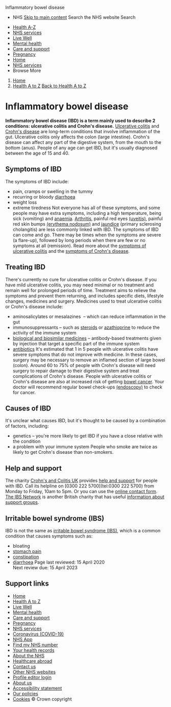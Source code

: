 
Inflammatory bowel disease
 - NHS
[Skip to main content](#maincontent)
Search the NHS website
Search
* [Health A-Z](/conditions/)
* [NHS services](/nhs-services/)
* [Live Well](/live-well/)
* [Mental health](/mental-health/)
* [Care and support](/conditions/social-care-and-support-guide/)
* [Pregnancy](/pregnancy/)
* [Home](/)
* [NHS services](/nhs-services/)
* Browse
 More
1. [Home](/)
2. [Health A to Z](/conditions/)
[Back to 
 Health A to Z](/conditions/) 
# Inflammatory bowel disease
**Inflammatory bowel disease (IBD) is a term mainly used to describe 2 conditions: ulcerative colitis and Crohn's disease.**
[Ulcerative colitis](/conditions/ulcerative-colitis/) and [Crohn's disease](/conditions/crohns-disease/) are long-term conditions that involve inflammation of the gut.
Ulcerative colitis only affects the colon (large intestine). Crohn's disease can affect any part of the digestive system, from the mouth to the bottom (anus).
People of any age can get IBD, but it's usually diagnosed between the age of 15 and 40.
## Symptoms of IBD
The symptoms of IBD include:
* pain, cramps or swelling in the tummy
* recurring or bloody [diarrhoea](/conditions/diarrhoea-and-vomiting/)
* weight loss
* extreme tiredness
Not everyone has all of these symptoms, and some people may have extra symptoms, including a high temperature, being sick (vomiting) and [anaemia](/conditions/iron-deficiency-anaemia/).
[Arthritis](/conditions/arthritis/), painful red eyes [(uveitis)](/conditions/uveitis/), painful red skin bumps [(erythema nodosum)](/conditions/erythema-nodosum/) and [jaundice](/conditions/jaundice/) (primary sclerosing cholangitis) are less commonly linked with IBD.
The symptoms of IBD can come and go. There may be times when the symptoms are severe (a flare-up), followed by long periods when there are few or no symptoms at all (remission).
Read more about the [symptoms of ulcerative colitis](/conditions/ulcerative-colitis/) and the [symptoms of Crohn's disease](/conditions/crohns-disease/symptoms/).
## Treating IBD
There's currently no cure for ulcerative colitis or Crohn's disease.
If you have mild ulcerative colitis, you may need minimal or no treatment and remain well for prolonged periods of time.
Treatment aims to relieve the symptoms and prevent them returning, and includes specific diets, lifestyle changes, medicines and surgery.
Medicines used to treat ulcerative colitis or Crohn's disease include:
* aminosalicylates or mesalazines  – which can reduce inflammation in the gut
* immunosuppressants – such as [steroids](/conditions/steroids/) or [azathioprine](/medicines/azathioprine---old/) to reduce the activity of the immune system
* [biological and biosimilar medicines](/conditions/biological-and-biosimilar-medicines/) – antibody-based treatments given by injection that target a specific part of the immune system
* [antibiotics](/conditions/antibiotics/)
It's estimated that 1 in 5 people with ulcerative colitis have severe symptoms that do not improve with medicine. In these cases, surgery may be necessary to remove an inflamed section of large bowel (colon).
Around 60 to 75% of people with Crohn's disease will need surgery to repair damage to their digestive system and treat complications of Crohn's disease.
People with ulcerative colitis or Crohn's disease are also at increased risk of getting [bowel cancer](/conditions/bowel-cancer/). Your doctor will recommend regular bowel check-ups [(endoscopy)](/conditions/endoscopy/) to check for cancer.
## Causes of IBD
It's unclear what causes IBD, but it's thought to be caused by a combination of factors, including:
* genetics – you're more likely to get IBD if you have a close relative with the condition
* a problem with your immune system
People who smoke are twice as likely to get Crohn's disease than non-smokers.
## Help and support
The charity [Crohn's and Colitis UK](https://www.crohnsandcolitis.org.uk/) provides [help and support](https://www.crohnsandcolitis.org.uk/support) for people with IBD.
Call its helpline on [0300 222 5700](tel:0300 222 5700) from Monday to Friday, 10am to 5pm. Or you can use the [online contact form](https://www.crohnsandcolitis.org.uk/contact/send-us-a-message).
[The IBS Network](https://www.theibsnetwork.org/) is another British charity that has useful [information about support groups](https://www.theibsnetwork.org/support-groups/).
## Irritable bowel syndrome (IBS)
IBD is not the same as [irritable bowel syndrome (IBS)](/conditions/irritable-bowel-syndrome-ibs/), which is a common condition that causes symptoms such as:
* bloating
* [stomach pain](/conditions/stomach-ache/)
* [constipation](/conditions/constipation/)
* [diarrhoea](/conditions/diarrhoea-and-vomiting/)
 Page last reviewed: 15 April 2020  
 Next review due: 15 April 2023
 
## Support links
* [Home](/)
* [Health A to Z](/conditions/)
* [Live Well](/live-well/)
* [Mental health](/mental-health/)
* [Care and support](/conditions/social-care-and-support-guide/)
* [Pregnancy](/pregnancy/)
* [NHS services](/nhs-services/)
* [Coronavirus (COVID-19)](/conditions/coronavirus-covid-19/)
* [NHS App](/nhs-app/)
* [Find my NHS number](/nhs-services/online-services/find-nhs-number/)
* [Your health records](/using-the-nhs/about-the-nhs/your-health-records/)
* [About the NHS](/using-the-nhs/about-the-nhs/)
* [Healthcare abroad](/using-the-nhs/healthcare-abroad/apply-for-a-free-uk-global-health-insurance-card-ghic/)
* [Contact us](/contact-us/)
* [Other NHS websites](/nhs-sites/)
* [Profile editor login](/our-policies/profile-editor-login/)
* [About us](/about-us/)
* [Accessibility statement](/accessibility-statement/)
* [Our policies](/our-policies/)
* [Cookies](/our-policies/cookies-policy/)
© Crown copyright
